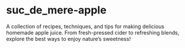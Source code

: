 # suc_de_mere-apple
A collection of recipes, techniques, and tips for making delicious homemade apple juice. From fresh-pressed cider to refreshing blends, explore the best ways to enjoy nature’s sweetness!
